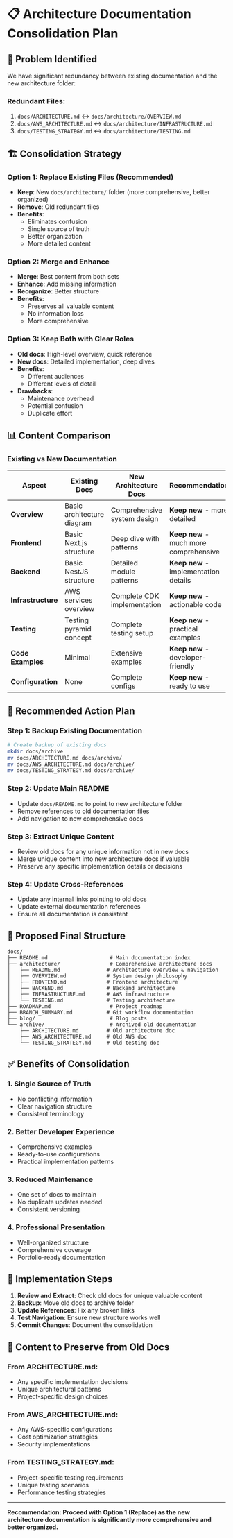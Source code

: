 # 📋 Architecture Documentation Consolidation Plan

## 🎯 **Problem Identified**

We have significant redundancy between existing documentation and the new architecture folder:

### **Redundant Files:**
1. `docs/ARCHITECTURE.md` ↔ `docs/architecture/OVERVIEW.md`
2. `docs/AWS_ARCHITECTURE.md` ↔ `docs/architecture/INFRASTRUCTURE.md`
3. `docs/TESTING_STRATEGY.md` ↔ `docs/architecture/TESTING.md`

## 🏗️ **Consolidation Strategy**

### **Option 1: Replace Existing Files (Recommended)**
- **Keep**: New `docs/architecture/` folder (more comprehensive, better organized)
- **Remove**: Old redundant files
- **Benefits**: 
  - Eliminates confusion
  - Single source of truth
  - Better organization
  - More detailed content

### **Option 2: Merge and Enhance**
- **Merge**: Best content from both sets
- **Enhance**: Add missing information
- **Reorganize**: Better structure
- **Benefits**: 
  - Preserves all valuable content
  - No information loss
  - More comprehensive

### **Option 3: Keep Both with Clear Roles**
- **Old docs**: High-level overview, quick reference
- **New docs**: Detailed implementation, deep dives
- **Benefits**: 
  - Different audiences
  - Different levels of detail
- **Drawbacks**: 
  - Maintenance overhead
  - Potential confusion
  - Duplicate effort

## 📊 **Content Comparison**

### **Existing vs New Documentation**

| Aspect | Existing Docs | New Architecture Docs | Recommendation |
|--------|---------------|----------------------|----------------|
| **Overview** | Basic architecture diagram | Comprehensive system design | **Keep new** - more detailed |
| **Frontend** | Basic Next.js structure | Deep dive with patterns | **Keep new** - much more comprehensive |
| **Backend** | Basic NestJS structure | Detailed module patterns | **Keep new** - implementation details |
| **Infrastructure** | AWS services overview | Complete CDK implementation | **Keep new** - actionable code |
| **Testing** | Testing pyramid concept | Complete testing setup | **Keep new** - practical examples |
| **Code Examples** | Minimal | Extensive examples | **Keep new** - developer-friendly |
| **Configuration** | None | Complete configs | **Keep new** - ready to use |

## 🎯 **Recommended Action Plan**

### **Step 1: Backup Existing Documentation**
```bash
# Create backup of existing docs
mkdir docs/archive
mv docs/ARCHITECTURE.md docs/archive/
mv docs/AWS_ARCHITECTURE.md docs/archive/
mv docs/TESTING_STRATEGY.md docs/archive/
```

### **Step 2: Update Main README**
- Update `docs/README.md` to point to new architecture folder
- Remove references to old documentation files
- Add navigation to new comprehensive docs

### **Step 3: Extract Unique Content**
- Review old docs for any unique information not in new docs
- Merge unique content into new architecture docs if valuable
- Preserve any specific implementation details or decisions

### **Step 4: Update Cross-References**
- Update any internal links pointing to old docs
- Update external documentation references
- Ensure all documentation is consistent

## 📁 **Proposed Final Structure**

```
docs/
├── README.md                    # Main documentation index
├── architecture/                # Comprehensive architecture docs
│   ├── README.md               # Architecture overview & navigation
│   ├── OVERVIEW.md             # System design philosophy
│   ├── FRONTEND.md             # Frontend architecture
│   ├── BACKEND.md              # Backend architecture
│   ├── INFRASTRUCTURE.md       # AWS infrastructure
│   └── TESTING.md              # Testing architecture
├── ROADMAP.md                   # Project roadmap
├── BRANCH_SUMMARY.md           # Git workflow documentation
├── blog/                        # Blog posts
└── archive/                     # Archived old documentation
    ├── ARCHITECTURE.md         # Old architecture doc
    ├── AWS_ARCHITECTURE.md     # Old AWS doc
    └── TESTING_STRATEGY.md     # Old testing doc
```

## ✅ **Benefits of Consolidation**

### **1. Single Source of Truth**
- No conflicting information
- Clear navigation structure
- Consistent terminology

### **2. Better Developer Experience**
- Comprehensive examples
- Ready-to-use configurations
- Practical implementation patterns

### **3. Reduced Maintenance**
- One set of docs to maintain
- No duplicate updates needed
- Consistent versioning

### **4. Professional Presentation**
- Well-organized structure
- Comprehensive coverage
- Portfolio-ready documentation

## 🚀 **Implementation Steps**

1. **Review and Extract**: Check old docs for unique valuable content
2. **Backup**: Move old docs to archive folder
3. **Update References**: Fix any broken links
4. **Test Navigation**: Ensure new structure works well
5. **Commit Changes**: Document the consolidation

## 📝 **Content to Preserve from Old Docs**

### **From ARCHITECTURE.md:**
- Any specific implementation decisions
- Unique architectural patterns
- Project-specific design choices

### **From AWS_ARCHITECTURE.md:**
- Any AWS-specific configurations
- Cost optimization strategies
- Security implementations

### **From TESTING_STRATEGY.md:**
- Project-specific testing requirements
- Unique testing scenarios
- Performance testing strategies

---

**Recommendation: Proceed with Option 1 (Replace) as the new architecture documentation is significantly more comprehensive and better organized.**
